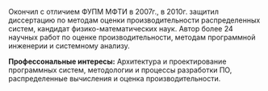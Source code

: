 Окончил с отличием ФУПМ МФТИ в 2007г., в 2010г. защитил диссертацию по методам оценки производительности распределенных систем, кандидат физико-математических наук. Автор более 24 научных работ по оценке производительности, методам программной инженерии и системному анализу. 

**Профессональные интересы:** Архитектура и проектирование программных систем, методологии и процессы разработки ПО, распределенные вычисления и оценка производительности.


